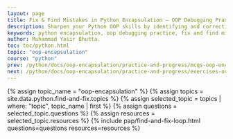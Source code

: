 ```yaml
---
layout: page
title: Fix & Find Mistakes in Python Encapsulation – OOP Debugging Practice
description: Sharpen your Python OOP skills by identifying and correcting common encapsulation mistakes. This hands-on debugging exercise covers beginner to advanced scenarios, helping you master access modifiers, properties, and data protection in real-world code.
keywords: python encapsulation, oop debugging practice, fix and find mistakes python, yasirbhutta, python access modifiers, python properties, python data protection, python classes, python encapsulation errors, python oop exercises, python encapsulation tutorial
author: Muhammad Yasir Bhutta.
toc: toc/python.html
topic: "oop-encapsulation"
course: "python"
prev: /python/docs/oop-encapsulation/practice-and-progress/mcqs-oop-encapsulation.html
next: /python/docs/oop-encapsulation/practice-and-progress/exercises-oop-encapsulation.html
---
```


{% assign topic_name = "oop-encapsulation" %}
{% assign topics = site.data.python.find-and-fix.topics %}
{% assign selected_topic = topics | where: "topic", topic_name | first %}
{% assign questions = selected_topic.questions %}
{% assign resources = selected_topic.resources %}
{% include pap/find-and-fix-loop.html questions=questions resources=resources %}
